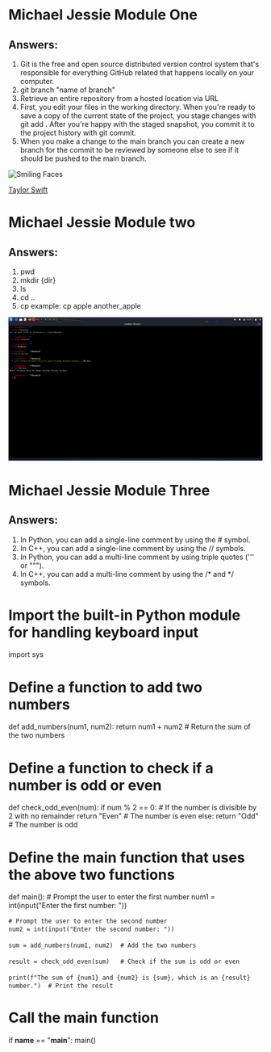 # Michael Jessie Module One

## Answers:

1. Git is the free and open source distributed version control system that's responsible for everything GitHub
related that happens locally on your computer.
2. git branch "name of branch"
3. Retrieve an entire repository from a hosted location via URL
4. First, you edit your files in the working directory. When you're ready to save a copy of the current state of the project, you stage changes with git add . After you're happy with the staged snapshot, you commit it to the project history with git commit.
5. When you make a change to the main branch you can create a new branch for the commit to be reviewed by someone else to see if it should be pushed to the main branch.


![Smiling Faces](https://images.pexels.com/photos/207983/pexels-photo-207983.jpeg?auto=compress&cs=tinysrgb&w=1260&h=750&dpr=2)


[Taylor Swift](https://www.youtube.com/watch?v=b1kbLwvqugk)





# Michael Jessie Module two

## Answers:

1.  pwd
2.  mkdir {dir}
3.  ls
4.  cd ..
5.  cp   example: cp apple another_apple




![Ubuntu Image](https://github.com/mjessie9/Pictures/blob/main/Screenshot_2023-09-29_16_20_53.png)





# Michael Jessie Module Three

## Answers:

1. In Python, you can add a single-line comment by using the # symbol.
2. In C++, you can add a single-line comment by using the // symbols.
3. In Python, you can add a multi-line comment by using triple quotes (''' or """).
4. In C++, you can add a multi-line comment by using the /* and */ symbols.




# Import the built-in Python module for handling keyboard input
import sys

# Define a function to add two numbers
def add_numbers(num1, num2):
    return num1 + num2  # Return the sum of the two numbers

# Define a function to check if a number is odd or even
def check_odd_even(num):
    if num % 2 == 0:  # If the number is divisible by 2 with no remainder
        return "Even"  # The number is even
    else:
        return "Odd"   # The number is odd

# Define the main function that uses the above two functions
def main():
    # Prompt the user to enter the first number
    num1 = int(input("Enter the first number: "))  

    # Prompt the user to enter the second number
    num2 = int(input("Enter the second number: "))  

    sum = add_numbers(num1, num2)  # Add the two numbers

    result = check_odd_even(sum)   # Check if the sum is odd or even

    print(f"The sum of {num1} and {num2} is {sum}, which is an {result} number.")  # Print the result

# Call the main function
if __name__ == "__main__":
    main()
